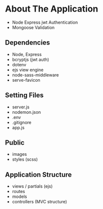 # About The Application

- Node Express jwt Authentication
- Mongoose Validation

## Dependencies

- Node, Express
- bcryptjs (jwt auth)
- dotenv
- ejs view engine
- node-sass-middleware
- serve-favicon

## Setting Files

- server.js
- nodemon.json
- .env
- .gitignore
- app.js

## Public

- images
- styles (scss)

## Application Structure

- views / partials (ejs)
- routes
- models
- controllers (MVC structure)
